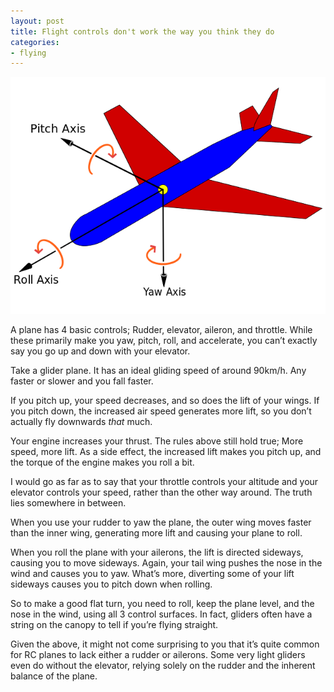 ```yaml
---
layout: post
title: Flight controls don't work the way you think they do
categories:
- flying
---
```


![flight axis](/images/638px-Yaw_Axis_Corrected.svg.png)

A plane has 4 basic controls; Rudder, elevator, aileron, and throttle. While these primarily make you yaw, pitch, roll, and accelerate, you can’t exactly say you go up and down with your elevator.

Take a glider plane. It has an ideal gliding speed of around 90km/h. Any faster or slower and you fall faster.

If you pitch up, your speed decreases, and so does the lift of your wings. If you pitch down, the increased air speed generates more lift, so you don’t actually fly downwards *that* much.

Your engine increases your thrust. The rules above still hold true; More speed, more lift. As a side effect, the increased lift makes you pitch up, and the torque of the engine makes you roll a bit.

I would go as far as to say that your throttle controls your altitude and your elevator controls your speed, rather than the other way around. The truth lies somewhere in between.

When you use your rudder to yaw the plane, the outer wing moves faster than the inner wing, generating more lift and causing your plane to roll.

When you roll the plane with your ailerons, the lift is directed sideways, causing you to move sideways. Again, your tail wing pushes the nose in the wind and causes you to yaw. What’s more, diverting some of your lift sideways causes you to pitch down when rolling.

So to make a good flat turn, you need to roll, keep the plane level, and the nose in the wind, using all 3 control surfaces. In fact, gliders often have a string on the canopy to tell if you’re flying straight.

Given the above, it might not come surprising to you that it’s quite common for RC planes to lack either a rudder or ailerons. Some very light gliders even do without the elevator, relying solely on the rudder and the inherent balance of the plane.